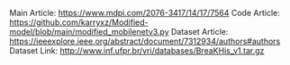 Main Article: https://www.mdpi.com/2076-3417/14/17/7564
Code Article: https://github.com/karryxz/Modified-model/blob/main/modified_mobilenetv3.py
Dataset Article: https://ieeexplore.ieee.org/abstract/document/7312934/authors#authors
Dataset Link: http://www.inf.ufpr.br/vri/databases/BreaKHis_v1.tar.gz